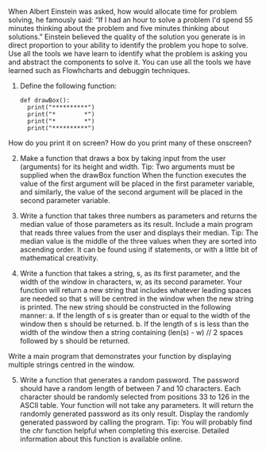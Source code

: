 
When Albert Einstein was asked, how would allocate time for problem solving, he famously said: “If I had an hour to solve a problem I'd spend 55 minutes thinking about the problem and five minutes thinking about solutions.” Einstein believed the quality of the solution you generate is in direct proportion to your ability to identify the problem you hope to solve. Use all the tools we have learn to identify what the problem is asking you and abstract the components to solve it. You can use all the tools we have learned such as Flowhcharts and debuggin techniques.



1.	Define the following function:

        def drawBox():
          print("**********")
          print("*        *")
          print("*        *")
          print("**********")

How do you print it on screen?
How do you print many of these onscreen?

2.	Make a function that draws a box by taking input from the user (arguments) for its height and width. Tip: Two arguments must be supplied when the drawBox function When the function executes the value of the first argument will be placed in the first parameter variable, and similarly, the value of the second argument will be placed in the second parameter variable. 


3.	Write a function that takes three numbers as parameters and returns the median value of those parameters as its result. Include a main program that reads three values from the user and displays their median. Tip: The median value is the middle of the three values when they are sorted into ascending order. It can be found using if statements, or with a little bit of mathematical creativity.  


4.	Write a function that takes a string, s, as its first parameter, and the width of the window in characters, w, as its second parameter. Your function will return a new string that includes whatever leading spaces are needed so that s will be centred in the window when the new string is printed. The new string should be constructed in
the following manner:
a.	 If the length of s is greater than or equal to the width of the window then s should be returned.
b.	If the length of s is less than the width of the window then a string containing (len(s) - w) // 2 spaces followed by s should be returned.  

  Write a main program that demonstrates your function by displaying multiple strings centred in the window. 



5.	Write a function that generates a random password. The password should have a random length of between 7 and 10 characters. Each character should be randomly selected from positions 33 to 126 in the ASCII table. Your function will not take any parameters. It will return the randomly generated password as its only result. Display the randomly generated password by calling the program. Tip: You will probably find the *chr* function helpful when completing this exercise. Detailed information about this function is available online.
